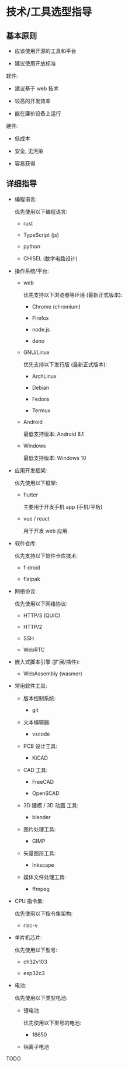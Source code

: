 # 技术/工具选型指导


## 基本原则

+ 应该使用开源的工具和平台

+ 建议使用开放标准

软件:

+ 建议基于 web 技术

+ 较高的开发效率

+ 能在廉价设备上运行

硬件:

+ 低成本

+ 安全, 无污染

+ 容易获得


## 详细指导

+ 编程语言:

  优先使用以下编程语言:

  + rust

  + TypeScript (js)

  + python

  + CHISEL (数字电路设计)

+ 操作系统/平台:

  + web

    优先支持以下浏览器等环境 (最新正式版本):

    + Chrome (chromium)

    + Firefox

    + node.js

    + deno

  + GNU/Linux

    优先支持以下发行版 (最新正式版本):

    + ArchLinux

    + Debian

    + Fedora

    + Termux

  + Android

    最低支持版本: Android 8.1

  + Windows

    最低支持版本: Windows 10

+ 应用开发框架:

  优先使用以下框架:

  + flutter

    主要用于开发手机 app (手机/平板)

  + vue / react

    用于开发 web 应用.

+ 软件仓库:

  优先支持以下软件仓库技术:

  + f-droid

  + flatpak

+ 网络协议:

  优先使用以下网络协议:

  + HTTP/3 (QUIC)

  + HTTP/2

  + SSH

  + WebRTC

+ 嵌入式脚本引擎 (扩展/插件):

  + WebAssembly (wasmer)

+ 常用软件工具:

  + 版本控制系统:

    + git

  + 文本编辑器:

    + vscode

  + PCB 设计工具:

    + KiCAD

  + CAD 工具:

    + FreeCAD

    + OpenSCAD

  + 3D 建模 / 3D 动画 工具:

    + blender

  + 图片处理工具:

    + GIMP

  + 矢量图形工具:

    + Inkscape

  + 媒体文件处理工具:

    + ffmpeg

+ CPU 指令集:

  优先使用以下指令集架构:

  + risc-v

+ 单片机芯片:

  优先使用以下型号:

  + ch32v103

  + esp32c3

+ 电池:

  优先使用以下类型电池:

  + 锂电池

    优先使用以下型号的电池:

    + 18650

  + 钠离子电池


TODO
